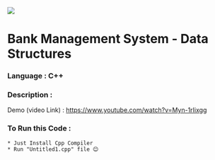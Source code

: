 ![](https://github.com/LOL-32/Bank-Mgt-System-DS-Cpp/blob/master/Bank%20Management%20System%20-%20DS.png)

# **Bank Management System - Data Structures**

### **Language** : C++

### **Description** :


   Demo (video Link)  : https://www.youtube.com/watch?v=Myn-1rIixgg


### **To Run this Code** :

    * Just Install Cpp Compiler 
    * Run "Untitled1.cpp" file 😊
